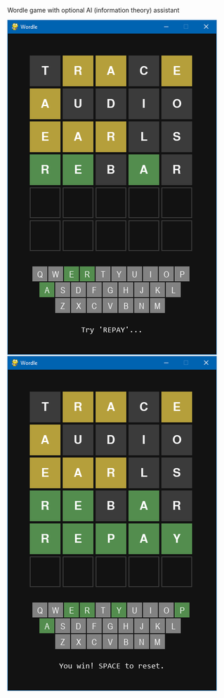 Wordle game with optional AI (information theory) assistant

![](wordle_ai1.png)
![](wordle_ai2.png)
